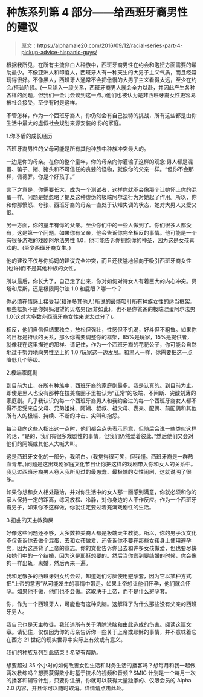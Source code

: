 # 种族系列第 4 部分——给西班牙裔男性的建议

> 原文：<https://alphamale20.com/2016/09/12/racial-series-part-4-pickup-advice-hispanic-guys/>

根据我所见，在所有主流非白人种族中，西班牙裔男性在约会和泡妞方面需要的帮助最少。不像亚洲人和印度人，西班牙人有一种天生的大男子主义气质，而且经常玩得很好。不像黑人，西班牙人通常不会把傲慢的大男子主义看得太远，至少在约会/搭讪阶段。(一旦陷入一段关系，西班牙裔男人就会全力以赴，并因此产生各种各样的问题，但我们一会儿会谈到这一点。)他们也被认为是非西班牙裔女性更容易被社会接受，至少有时是这样。

不管怎样，作为一个西班牙裔人，你仍然会有自己独特的挑战，所有这些都是由你生活中最大的虚假社会规划来源安装的:你的家庭。

1.你矛盾的成长经历

西班牙裔男性的父母可能是所有其他种族中种族冲突最大的。

一边是你的母亲。在你的整个童年，你的母亲向你灌输了这样的观念:男人都是混蛋、骗子、猪、猪头和不可信任的贪婪的怪物，就像你的父亲一样。“但你不会那样，佩德罗。你是个好孩子。”

言下之意是，你需要长大，成为一个测试者，这样你就不会像那个让她怀上你的混蛋一样。问题是她忽略了提及这种虚伪的极端阿尔法行为对她起了作用。所以，你和你那愤怒、夸张、西班牙裔的母亲一直处于认知失调的状态，她对大男人又爱又恨。

另一方面，你的童年有你的父亲。至少你们中的一些人做到了。你们很多人都没有，这是第一个问题。如果你有父亲，他会告诉你完全相反的事情。他可能是一个有很多游戏的戏剧阿尔法男性 1.0，他可能告诉你拥抱你的神圣，因为这是女孩喜欢的。(至少西班牙裔女生。)

他的建议不仅与你妈妈的建议完全冲突，而且还狭隘地倾向于吸引西班牙裔女性(也许)而不是其他种族的女性。

所以最后，你长大了，自己走了出来，你对如何对待女人有着巨大的内心冲突。贝塔和尼斯，还是极限阿尔法 1.0 和屁眼？哪一个？

你必须在情感上接受我(和许多其他人)所说的最能吸引所有种族女性的适当框架。那些框架不是你妈妈渴望的贝塔男(远非如此)，也不是你爸爸的极端混蛋阿尔法男 1.0(这对大多数非西班牙裔女性来说太过分了)。

相反，他们自信但结果独立，放松但强壮，性感但不饥渴，好斗但不粗鲁。如果你的目标是持续的关系，那么你需要调整你的框架，85%是玩家，15%是提供者，就像我在这里描述的那样。请记住，作为一个西班牙裔的花花公子，你可能会自然地过于努力地向男性至上的 1.0 /玩家这一边发展。和黑人一样，你需要把这一点降低几个等级。

2.极端家庭剧

到目前为止，在所有种族中，西班牙裔的家庭剧最多。我是认真的。到目前为止。即使是黑人也没有那种在拉美裔圈子里被认为“正常”的极端、不间断、尖酸刻薄的家庭剧。几乎我认识的每一个西班牙裔男人和我约会过的每一个西班牙裔女人都不得不忍受来自父母、兄弟姐妹、阿姨、叔叔、祖父母、表亲、配偶、前配偶和其他所有人的极端、持续、不断的冲击、尖叫和抱怨。

每当我向这些人指出这一点时，他们都会点头表示同意，但随后会说一些类似这样的话，“是的，我们有很多戏剧性的事情，但我们仍然爱着彼此，”然后他们又会对他们的阿姨或其他人大喊大叫。

这是西班牙文化的一部分，我明白。(我觉得很可笑，但我懂。西班牙裔是一群热血青年。)问题是这出戏剧家庭文化节目让你把这样的戏剧带入你和女人的关系中。我见过西班牙裔男人卷入我所见过的最愚蠢、最极端的女性闹剧，这就说明了很多。

如果你想和女人相处融洽，并对你生活中的女人那一面感到满意，你就必须和你的家人保持一定的距离，练习放松、冷静，对你身边的人不作反应。作为一个西班牙裔男子，如果你不这样做，你就注定要过着充满戏剧性的生活。

3.扭曲的天主教狗屎

好像这些问题还不够，大多数拉美裔人都是极端天主教徒。所以，你的男子汉文化不仅告诉你去做个混蛋，去和女孩做爱，还告诉你不要在那些女孩身上使用避孕套，因为这违背了上帝的意志。你的文化告诉你出去和许多女孩做爱，但也要尽快和她们中的一个结婚，因为这是耶稣想要的。然后当你蠢到要结婚的时候，你会像狗一样出轨，离婚，然后再来一遍。

我和足够多的西班牙妇女约会过，知道她们讨厌使用避孕套，因为它以某种方式把“上帝的意志”从可能发生的事情中带走。如果上帝想让他们怀孕，他们就会怀孕。如果他不做，他们也不会做。这取决于上帝，而不是什么避孕套。

你，作为一个西班牙人，可能也有这种洗脑。这解释了为什么那些没有父亲的西班牙男人。

我自己也是天主教徒。我知道所有关于清除洗脑和由此造成的伤害。阅读这篇文章。请记住，仅仅因为你的母亲告诉你一些关于上帝或耶稣的事情，并不意味着它在西方 21 世纪的现实世界中实际上有效或有意义。

我们的种族系列到此结束！希望有帮助。

想要超过 35 个小时的如何改善女性生活和财务生活的播客吗？想每月和我一起做两次教练吗？想要获得数小时基于技术的视频和音频？SMIC 计划是一个每月一次的播客和辅导计划，只要你注册，你就可以获得大量独家的、仅限会员的 Alpha 2.0 内容，并且你可以随时取消。详情请点击此处。